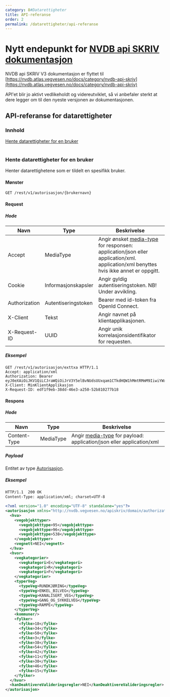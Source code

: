```yaml
---
category: 8#Datarettigheter
title: API-referanse
order: 2
permalink: /datarettigheter/api-referanse
---
```


# Nytt endepunkt for [NVDB api SKRIV dokumentasjon](https://nvdb.atlas.vegvesen.no/docs/category/nvdb-api-skriv)

NVDB api SKRIV V3 dokumentasjon er flyttet til [https://nvdb.atlas.vegvesen.no/docs/category/nvdb-api-skriv](https://nvdb.atlas.vegvesen.no/docs/category/nvdb-api-skriv)

API'et blir jo aktivt vedlikeholdt og videreutviklet, så vi anbefaler sterkt at dere legger om til den nyeste versjonen av dokumentasjonen. 


## API-referanse for datarettigheter

### Innhold

[Hente datarettigheter for en bruker](#hente-datarettigheter-for-en-bruker)  
<br/>


### Hente datarettigheter for en bruker

Henter datarettighetene som er tildelt en spesifikk bruker.

#### Mønster

```
GET /rest/v1/autorisasjon/{brukernavn}
```

#### Request

##### Hode

Navn|Type|Beskrivelse
-|-|-
Accept|MediaType|Angir ønsket [media-type](https://www.iana.org/assignments/media-types/media-types.xhtml) for responsen: application/json eller application/xml. application/xml benyttes hvis ikke annet er oppgitt.
Cookie|Informasjonskapsler|Angir gyldig autentiseringstoken. NB! Under avvikling.
Authorization|Autentiseringstoken|Bearer med id-token fra OpenId Connect.
X-Client|Tekst|Angir navnet på klientapplikasjonen.
X-Request-ID|UUID|Angir unik korrelasjonsidentifikator for requesten.

##### Eksempel

```
GET /rest/v1/autorisasjon/exttxa HTTP/1.1
Accept: application/xml
Authorization: Bearer eyJ0eXAiOiJKV1QiLCJraWQiOiJrV3Y5elBvNUdsUUxqam1CTkdHQW1hMmtRMmM9IiwiYWxnIjoiUlMyNTYifQ...
X-Client: MinKlientApplikasjon
X-Request-ID: edf1f9eb-38dd-46e3-a250-52b810277b18
```

#### Respons

##### Hode

Navn|Type|Beskrivelse
-|-|-
Content-Type|MediaType|Angir [media-type](https://www.iana.org/assignments/media-types/media-types.xhtml) for payload: application/json eller application/xml

##### Payload

Entitet av type [Autorisasjon](https://nvdbapiskriv.atlas.vegvesen.no/rest/v1/autorisasjon/autorisasjon.xsd).

##### Eksempel

```xml
HTTP/1.1  200 OK
Content-Type: application/xml; charset=UTF-8

<?xml version="1.0" encoding="UTF-8" standalone="yes"?>
<autorisasjon xmlns="http://nvdb.vegvesen.no/apiskriv/domain/authorization/v1">
  <hva>
    <vegobjekttyper>
      <vegobjekttype>95</vegobjekttype>
      <vegobjekttype>96</vegobjekttype>
      <vegobjekttype>538</vegobjekttype>
    </vegobjekttyper>
    <vegnett>NEI</vegnett>
  </hva>
  <hvor>
    <vegkategorier>
      <vegkategori>E</vegkategori>
      <vegkategori>R</vegkategori>
      <vegkategori>F</vegkategori>
    </vegkategorier>
    <typerVeg>
      <typeVeg>RUNDKJØRING</typeVeg>
      <typeVeg>ENKEL_BILVEG</typeVeg>
      <typeVeg>KANALISERT_VEG</typeVeg>
      <typeVeg>GANG_OG_SYKKELVEG</typeVeg>
      <typeVeg>RAMPE</typeVeg>
    </typerVeg>
    <kommuner/>
    <fylker>
      <fylke>18</fylke>
      <fylke>34</fylke>
      <fylke>50</fylke>
      <fylke>3</fylke>
      <fylke>38</fylke>
      <fylke>54</fylke>
      <fylke>42</fylke>
      <fylke>11</fylke>
      <fylke>30</fylke>
      <fylke>46</fylke>
      <fylke>15</fylke>
    </fylker>
  </hvor>
  <kanDeaktivereValideringsregler>NEI</kanDeaktivereValideringsregler>
</autorisasjon>
```
<br/>


